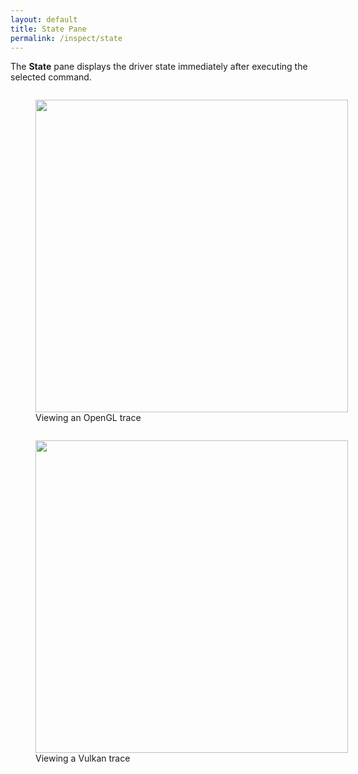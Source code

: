 ```yaml
---
layout: default
title: State Pane
permalink: /inspect/state
---
```


The **State** pane displays the driver state immediately after executing the selected command.

<figure style="display: inline-block;">
	<img src="../images/state-pane/opengl.png" width="500px" />
	<figcaption>Viewing an OpenGL trace</figcaption>
</figure>

<figure style="display: inline-block;">
	<img src="../images/state-pane/vulkan.png" width="500px" />
	<figcaption>Viewing a Vulkan trace</figcaption>
</figure>